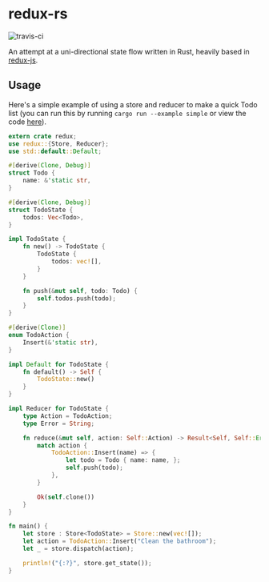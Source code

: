 # redux-rs

![travis-ci](https://travis-ci.org/jaredonline/redux-rs.svg)

An attempt at a uni-directional state flow written in Rust, heavily based in [redux-js](http://redux.js.org/).

## Usage

Here's a simple example of using a store and reducer to make a quick Todo list (you can run this by running `cargo run --example simple` or view the code [here](https://github.com/jaredonline/redux-rs/blob/master/examples/simple.rs)).

```rust
extern crate redux;
use redux::{Store, Reducer};
use std::default::Default;

#[derive(Clone, Debug)]
struct Todo {
	name: &'static str,
}

#[derive(Clone, Debug)]
struct TodoState {
	todos: Vec<Todo>,
}

impl TodoState {
    fn new() -> TodoState {
        TodoState {
            todos: vec![],
        }
    }

	fn push(&mut self, todo: Todo) {
		self.todos.push(todo);
	}
}

#[derive(Clone)]
enum TodoAction {
	Insert(&'static str),
}

impl Default for TodoState {
    fn default() -> Self {
        TodoState::new()
    }
}

impl Reducer for TodoState {
	type Action = TodoAction;
	type Error = String;

	fn reduce(&mut self, action: Self::Action) -> Result<Self, Self::Error> {
		match action {
            TodoAction::Insert(name) => {
                let todo = Todo { name: name, };
                self.push(todo);
            },
		}

        Ok(self.clone())
	}
}

fn main() {
	let store : Store<TodoState> = Store::new(vec![]);
	let action = TodoAction::Insert("Clean the bathroom");
	let _ = store.dispatch(action);

	println!("{:?}", store.get_state());
}
```
